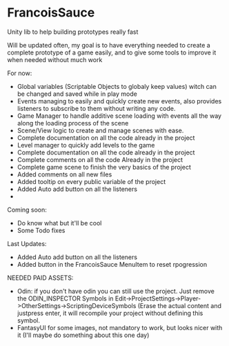 # FrancoisSauce
Unity lib to help building prototypes really fast

Will be updated often, my goal is to have everything needed to create a complete prototype of a game easily, and to give some tools to improve it when needed without much work

For now:
  - Global variables (Scriptable Objects to globaly keep values) witch can be changed and saved while in play mode
  - Events managing to easily and quickly create new events, also provides listeners to subscribe to them without writing any code.
  - Game Manager to handle additive scene loading with events all the way along the loading process of the scene
  - Scene/View logic to create and manage scenes with ease.
  - Complete documentation on all the code already in the project
  - Level manager to quickly add levels to the game
  - Complete documentation on all the code already in the project
  - Complete comments on all the code Already in the project
  - Complete game scene to finish the very basics of the project
  - Added comments on all new files 
  - Added tooltip on every public variable of the project
  - Added Auto add button on all the listeners
  - 

  
Coming soon:
  - Do know what but it'll be cool
  - Some Todo fixes
  
Last Updates:
  - Added Auto add button on all the listeners
  - Added button in the FrancoisSauce MenuItem to reset rpogression


NEEDED PAID ASSETS:
  - Odin: if you don't have odin you can still use the project. Just remove the ODIN_INSPECTOR Symbols in Edit->ProjectSettings->Player->OtherSettings->ScriptingDeviceSymbols (Erase the actual content and justpress enter, it will recompile your project without defining this symbol.
  - FantasyUI for some images, not mandatory to work, but looks nicer with it (I'll maybe do something about this one day)
